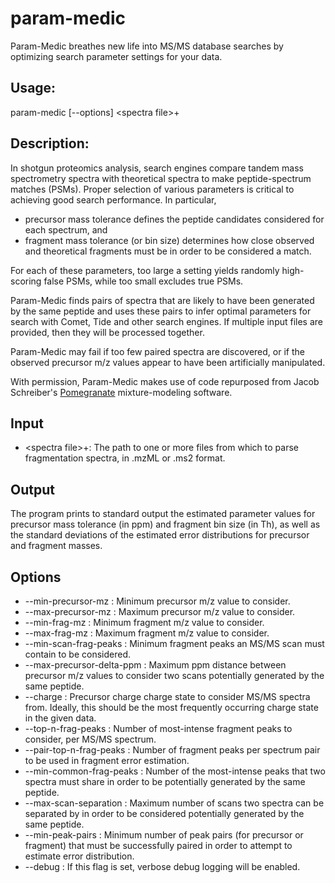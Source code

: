 # param-medic
Param-Medic breathes new life into MS/MS database searches by optimizing search parameter settings for your data.

## Usage:

param-medic [--options] \<spectra file\>+

## Description:

In shotgun proteomics analysis, search engines compare tandem mass spectrometry spectra with theoretical spectra to make peptide-spectrum matches (PSMs). Proper selection of various parameters is critical to achieving good search performance. In particular,

* precursor mass tolerance defines the peptide candidates considered for each spectrum, and
* fragment mass tolerance (or bin size) determines how close observed and theoretical fragments must be in order to be considered a match.

For each of these parameters, too large a setting yields randomly high-scoring false PSMs, while too small excludes true PSMs. 

Param-Medic finds pairs of spectra that are likely to have been generated by the same peptide and uses these pairs to infer optimal parameters for search with Comet, Tide and other search engines. If multiple input files are provided, then they will be processed together. 

Param-Medic may fail if too few paired spectra are discovered, or if the observed precursor m/z values appear to have been artificially manipulated. 

With permission, Param-Medic makes use of code repurposed from Jacob Schreiber's [Pomegranate](https://github.com/jmschrei/pomegranate) mixture-modeling software.

## Input

* \<spectra file\>+: The path to one or more files from which to parse fragmentation spectra, in .mzML or .ms2 format.  

## Output

The program prints to standard output the estimated parameter values for precursor mass tolerance (in ppm) and fragment bin size (in Th), as well as the standard deviations of the estimated error distributions for precursor and fragment masses.

## Options

* --min-precursor-mz <float>: Minimum precursor m/z value to consider.
* --max-precursor-mz <float>: Maximum precursor m/z value to consider.
* --min-frag-mz <float>: Minimum fragment m/z value to consider.
* --max-frag-mz <float>: Maximum fragment m/z value to consider.
* --min-scan-frag-peaks <int>: Minimum fragment peaks an MS/MS scan must contain to be considered.
* --max-precursor-delta-ppm <float>: Maximum ppm distance between precursor m/z values to consider two scans potentially generated by the same peptide.
* --charge <int>: Precursor charge charge state to consider MS/MS spectra from. Ideally, this should be the most frequently occurring charge state in the given data.
* --top-n-frag-peaks <int>: Number of most-intense fragment peaks to consider, per MS/MS spectrum.
* --pair-top-n-frag-peaks <int>: Number of fragment peaks per spectrum pair to be used in fragment error estimation.
* --min-common-frag-peaks <int>: Number of the most-intense peaks that two spectra must share in order to be potentially generated by the same peptide.
* --max-scan-separation <int>: Maximum number of scans two spectra can be separated by in order to be considered potentially generated by the same peptide.
* --min-peak-pairs <int>: Minimum number of peak pairs (for precursor or fragment) that must be successfully paired in order to attempt to estimate error distribution.
* --debug <float>: If this flag is set, verbose debug logging will be enabled.
